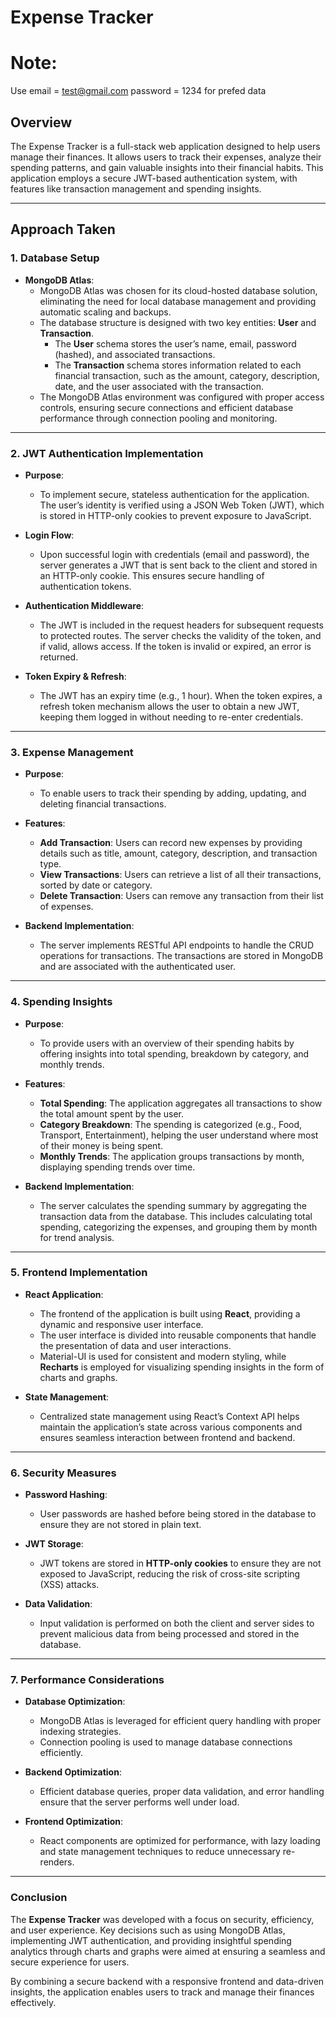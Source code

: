 # Expense Tracker

# Note:
Use email = test@gmail.com password = 1234 for prefed data

## Overview
The Expense Tracker is a full-stack web application designed to help users manage their finances. It allows users to track their expenses, analyze their spending patterns, and gain valuable insights into their financial habits. This application employs a secure JWT-based authentication system, with features like transaction management and spending insights.

---

## Approach Taken

### 1. Database Setup

- **MongoDB Atlas**: 
  - MongoDB Atlas was chosen for its cloud-hosted database solution, eliminating the need for local database management and providing automatic scaling and backups.
  - The database structure is designed with two key entities: **User** and **Transaction**.
    - The **User** schema stores the user’s name, email, password (hashed), and associated transactions.
    - The **Transaction** schema stores information related to each financial transaction, such as the amount, category, description, date, and the user associated with the transaction.
  - The MongoDB Atlas environment was configured with proper access controls, ensuring secure connections and efficient database performance through connection pooling and monitoring.

---

### 2. JWT Authentication Implementation

- **Purpose**: 
  - To implement secure, stateless authentication for the application. The user’s identity is verified using a JSON Web Token (JWT), which is stored in HTTP-only cookies to prevent exposure to JavaScript.
  
- **Login Flow**:
  - Upon successful login with credentials (email and password), the server generates a JWT that is sent back to the client and stored in an HTTP-only cookie. This ensures secure handling of authentication tokens.
  
- **Authentication Middleware**:
  - The JWT is included in the request headers for subsequent requests to protected routes. The server checks the validity of the token, and if valid, allows access. If the token is invalid or expired, an error is returned.
  
- **Token Expiry & Refresh**:
  - The JWT has an expiry time (e.g., 1 hour). When the token expires, a refresh token mechanism allows the user to obtain a new JWT, keeping them logged in without needing to re-enter credentials.

---

### 3. Expense Management

- **Purpose**: 
  - To enable users to track their spending by adding, updating, and deleting financial transactions.
  
- **Features**:
  - **Add Transaction**: Users can record new expenses by providing details such as title, amount, category, description, and transaction type.
  - **View Transactions**: Users can retrieve a list of all their transactions, sorted by date or category.
  - **Delete Transaction**: Users can remove any transaction from their list of expenses.
  
- **Backend Implementation**:
  - The server implements RESTful API endpoints to handle the CRUD operations for transactions. The transactions are stored in MongoDB and are associated with the authenticated user.

---

### 4. Spending Insights

- **Purpose**:
  - To provide users with an overview of their spending habits by offering insights into total spending, breakdown by category, and monthly trends.
  
- **Features**:
  - **Total Spending**: The application aggregates all transactions to show the total amount spent by the user.
  - **Category Breakdown**: The spending is categorized (e.g., Food, Transport, Entertainment), helping the user understand where most of their money is being spent.
  - **Monthly Trends**: The application groups transactions by month, displaying spending trends over time.

- **Backend Implementation**:
  - The server calculates the spending summary by aggregating the transaction data from the database. This includes calculating total spending, categorizing the expenses, and grouping them by month for trend analysis.

---

### 5. Frontend Implementation

- **React Application**:
  - The frontend of the application is built using **React**, providing a dynamic and responsive user interface.
  - The user interface is divided into reusable components that handle the presentation of data and user interactions.
  - Material-UI is used for consistent and modern styling, while **Recharts** is employed for visualizing spending insights in the form of charts and graphs.
  
- **State Management**:
  - Centralized state management using React’s Context API helps maintain the application’s state across various components and ensures seamless interaction between frontend and backend.

---

### 6. Security Measures

- **Password Hashing**:
  - User passwords are hashed before being stored in the database to ensure they are not stored in plain text.
  
- **JWT Storage**:
  - JWT tokens are stored in **HTTP-only cookies** to ensure they are not exposed to JavaScript, reducing the risk of cross-site scripting (XSS) attacks.
  
- **Data Validation**:
  - Input validation is performed on both the client and server sides to prevent malicious data from being processed and stored in the database.

---

### 7. Performance Considerations

- **Database Optimization**:
  - MongoDB Atlas is leveraged for efficient query handling with proper indexing strategies.
  - Connection pooling is used to manage database connections efficiently.

- **Backend Optimization**:
  - Efficient database queries, proper data validation, and error handling ensure that the server performs well under load.

- **Frontend Optimization**:
  - React components are optimized for performance, with lazy loading and state management techniques to reduce unnecessary re-renders.

---

### Conclusion

The **Expense Tracker** was developed with a focus on security, efficiency, and user experience. Key decisions such as using MongoDB Atlas, implementing JWT authentication, and providing insightful spending analytics through charts and graphs were aimed at ensuring a seamless and secure experience for users.

By combining a secure backend with a responsive frontend and data-driven insights, the application enables users to track and manage their finances effectively.
